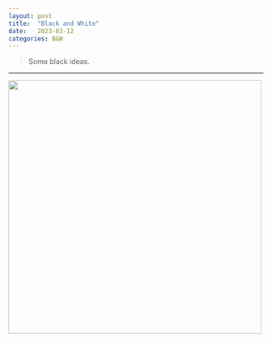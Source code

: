 ```yaml
---
layout: post
title:  "Black and White"
date:   2023-03-12 
categories: B&W
---
```


> Some black ideas.

---


<img align='center' src="{{ '/' | relative_url }}public/fig_post/Black-and-White/13.PNG" width='500'>